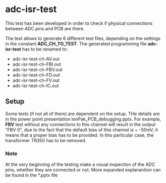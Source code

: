 # adc-isr-test

This test has been developed in order to check if physical connections 
between ADC pins and PCB are there. 

The test allows to generate 6 different test files, depending on the 
settings in the constant **ADC_CH_TO_TEST**. The generated programming
file **adc-isr-test** has to be renamed to:

- adc-isr-test-ch-AV.out
- adc-isr-test-ch-FBI.out
- adc-isr-test-ch-FBV.out
- adc-isr-test-ch-FD.out
- adc-isr-test-ch-FV.out
- adc-isr-test-ch-IC.out

## Setup

Some tests (if not all of them) are dependent on the setup. THe details are in the power point presentation IonPak_PCB_debugging.pptx. For example, **FBV** test without any connections to this channel will result in the output "FBV 0", due to the fact that the default bias of this channel is ~ -50mV, it means that a proper bias has to be provided. In this particular case, the transformer TR350 has to be removed.

### Note

At the very beginning of the testing make a visual inspection of the ADC pins, whether they are connected or not. More expanded explanantion can be found in the *.pptx file